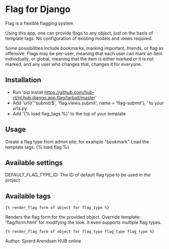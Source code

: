 Flag for Django
=========

Flag is a flexible flagging system

Using this app, one can provide flags to any object, just on the basis of template tags. No configuration of existing models and views required.

Some possibilities include bookmarks, marking important, friends, or flag as offensive.
Flags may be per-user, meaning that each user can mark an item individually, or global, meaning that the item is either marked or it is not marked, and any user who changes that, changes it for everyone.

Installation
------------
- Run 'pip install https://github.com/hub-nl/nl.hub.django.app.flag/tarball/master'
- Add 'url(r'^submit/$', 'flag.views.submit', name = 'flag-submit'), ' to your urls.py
- Add '{% load flag_tags %}' to the top of your template

Usage
-----

Create a flag type from admin site, for example "bookmark"
Load the template tags: {% load flag %}

Available settings
------------------

DEFAULT_FLAG_TYPE_ID: The ID of default flag type to be used in the project

Available tags
--------------
    
    {% render_flag form of object for flag_type %}

Renders the flag form for the provided object. Override template: 'flag/form.html' for modifying the look.
It even supports multiple flag types.

    {% render_flag form of object for flag_type flag_type flag_type %}

Author: Sjoerd Arendsen
HUB online